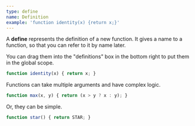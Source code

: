 ```yaml
---
type: define
name: Definition
example: 'function identity(x) {return x;}'
---
```


A **define** represents the definition of a new function. It gives a name to a
function, so that you can refer to it by name later. 

You can drag them into the "definitions" box in the bottom right to put them in the
global scope.

```javascript
function identity(x) { return x; }
```

Functions can take multiple arguments and have complex logic.

```javascript
function max(x, y) { return (x > y ? x : y); }
```

Or, they can be simple.

```javascript
function star() { return STAR; }
```
